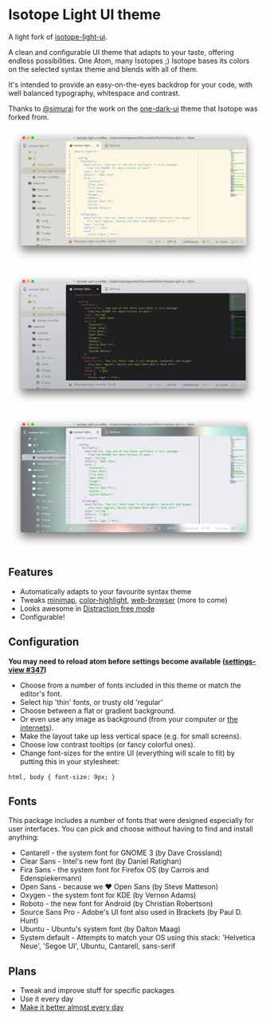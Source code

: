 # Isotope Light UI theme

A light fork of [isotope-light-ui](https://atom.io/themes/isotope-light-ui).

A clean and configurable UI theme that adapts to your taste, offering endless possibilities. One Atom, many Isotopes ;) Isotope bases its colors on the selected syntax theme and blends with all of them.

It's intended to provide an easy-on-the-eyes backdrop for your code, with well balanced typography, whitespace and contrast.

Thanks to [@simurai](https://github.com/simurai) for the work on the [one-dark-ui](https://github.com/atom/one-dark-ui) theme that Isotope was forked from.

![flat background](https://github.com/braver/isotope-light-ui/raw/master/resources/images/flat.png)

![gradient background](https://github.com/braver/isotope-light-ui/raw/master/resources/images/gradient.png)

![image background](https://github.com/braver/isotope-light-ui/raw/master/resources/images/image.png)

## Features

- Automatically adapts to your favourite syntax theme
- Tweaks [minimap](https://atom.io/packages/minimap), [color-highlight](https://atom.io/packages/atom-color-highlight), [web-browser](https://atom.io/packages/web-browser) (more to come)
- Looks awesome in [Distraction free mode](https://atom.io/packages/distraction-free-mode)
- Configurable!


## Configuration

**You may need to reload atom before settings become available ([settings-view #347](https://github.com/atom/settings-view/issues/347))**

- Choose from a number of fonts included in this theme or match the editor's font.
- Select hip 'thin' fonts, or trusty old 'regular'
- Choose between a flat or gradient background.
- Or even use any image as background (from your computer or [the internets](http://hubblesite.org)).
- Make the layout take up less vertical space (e.g. for small screens).
- Choose low contrast tooltips (or fancy colorful ones).
- Change font-sizes for the entire UI (everything will scale to fit) by putting this in your stylesheet:

```
html, body { font-size: 9px; }
```


## Fonts
This package includes a number of fonts that were designed especially for user interfaces. You can pick and choose without having to find and install anything:

- Cantarell - the system font for GNOME 3 (by Dave Crossland)
- Clear Sans - Intel's new font (by Daniel Ratighan)
- Fira Sans - the system font for Firefox OS (by Carrois and Edenspiekermann)
- Open Sans - because we ♥ Open Sans (by Steve Matteson)
- Oxygen - the system font for KDE (by Vernon Adams)
- Roboto - the new font for Android (by Christian Robertson)
- Source Sans Pro - Adobe's UI font also used in Brackets (by Paul D. Hunt)
- Ubuntu - Ubuntu's system font (by Dalton Maag)
- System default - Attempts to match your OS using this stack: 'Helvetica Neue', 'Segoe UI', Ubuntu, Cantarell, sans-serif

## Plans

- Tweak and improve stuff for specific packages
- Use it every day
- [Make it better almost every day](https://github.com/braver/isotope-light-ui/issues/2)
